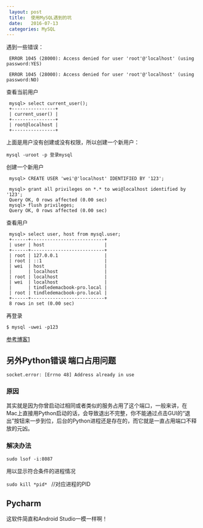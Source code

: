 ```yaml
---
 layout: post  
 title:  使用MySQL遇到的坑   
 date:   2016-07-13   
 categories: MySQL  
---
```

 
 遇到一些错误：
 
```
 ERROR 1045 (28000): Access denied for user 'root'@'localhost' (using password:YES)
 
 ERROR 1045 (28000): Access denied for user 'root'@'localhost' (using password:NO)
```

 
 查看当前用户

```
 mysql> select current_user();
 +----------------+
 | current_user() |
 +----------------+
 | root@localhost |
 +----------------+
```

 上面是用户没有创建或没有权限，所以创建一个新用户：
 
 `mysql -uroot -p 登录mysql`

 创建一个新用户

```
 mysql> CREATE USER 'wei'@'localhost' IDENTIFIED BY '123'; 
 
 mysql> grant all privileges on *.* to wei@localhost identified by '123';
 Query OK, 0 rows affected (0.00 sec)
 mysql> flush privileges;
 Query OK, 0 rows affected (0.00 sec)
```
 
 查看用户
 
```
 mysql> select user, host from mysql.user;
 +------+---------------------------+
 | user | host                      |
 +------+---------------------------+
 | root | 127.0.0.1                 |
 | root | ::1                       |
 | wei  | host                      |
 |      | localhost                 |
 | root | localhost                 |
 | wei  | localhost                 |
 |      | tindledemacbook-pro.local |
 | root | tindledemacbook-pro.local |
 +------+---------------------------+
 8 rows in set (0.00 sec)
```
 
 再登录
 
`$ mysql -uwei -p123`

[参考博客1](http://blog.csdn.net/lioncode/article/details/7917310)


## 另外Python错误 端口占用问题

`socket.error: [Errno 48] Address already in use `

### 原因

其实就是因为你曾启动过相同或者类似的服务占用了这个端口，一般来讲，在Mac上直接用Python启动的话，会导致退出不完整，你不能通过点击GUI的“退出”按钮来一步到位，后台的Python进程还是存在的，而它就是一直占用端口不释放的元凶。

### 解决办法

`sudo lsof -i:8087`

用以显示符合条件的进程情况
 
`sudo kill *pid* ` //对应进程的PID


## Pycharm

这软件简直和Android Studio一模一样啊！



